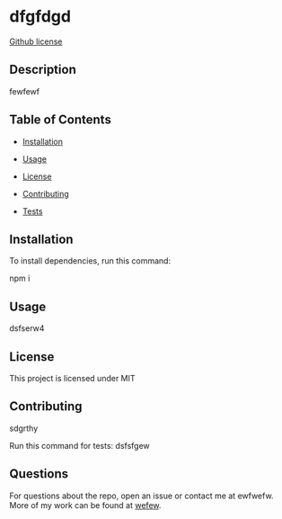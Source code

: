 # dfgfdgd
[Github license](https://img.shields.io/badge/license/license-MIT-blue.svg)

## Description

fewfewf

## Table of Contents

* [Installation](#installation)

* [Usage](#usage)

* [License](#license)


* [Contributing](#contributing)

* [Tests](#tests)

## Installation

To install dependencies, run this command:

npm i

## Usage

dsfserw4

## License
    
  This project is licensed under MIT

## Contributing

sdgrthy

Run this command for tests:
dsfsfgew

## Questions

For questions about the repo, open an issue or contact me at ewfwefw. More of my work can be found at [wefew](https://github.com/undefined/).
